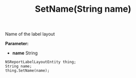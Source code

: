 ﻿---
uid: crmscript_ref_NSReportLabelLayoutEntity_SetName
title: SetName(String name)
intellisense: NSReportLabelLayoutEntity.SetName
keywords: NSReportLabelLayoutEntity, GetName
so.topic: reference
---

Name of the label layout

**Parameter:** 
 - **name** String

```crmscript
NSReportLabelLayoutEntity thing;
String name;
thing.SetName(name);
```

